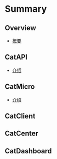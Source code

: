 # Summary

## Overview

* [概要](README.md)

## CatAPI
* [介绍](api.md)

## CatMicro
* [介绍](micro.md)

## CatClient

## CatCenter

## CatDashboard